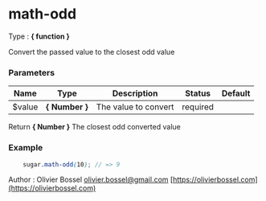# math-odd

<!-- @namespace: sugar.scss.math.math-odd -->

Type : **{ function }**


Convert the passed value to the closest odd value



### Parameters
Name  |  Type  |  Description  |  Status  |  Default
------------  |  ------------  |  ------------  |  ------------  |  ------------
$value  |  **{ Number }**  |  The value to convert  |  required  |

Return **{ Number }** The closest odd converted value

### Example
```scss
	sugar.math-odd(10); // => 9
```
Author : Olivier Bossel [olivier.bossel@gmail.com](mailto:olivier.bossel@gmail.com) [https://olivierbossel.com](https://olivierbossel.com)